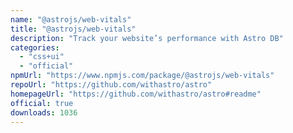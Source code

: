 ```yaml
---
name: "@astrojs/web-vitals"
title: "@astrojs/web-vitals"
description: "Track your website’s performance with Astro DB"
categories:
  - "css+ui"
  - "official"
npmUrl: "https://www.npmjs.com/package/@astrojs/web-vitals"
repoUrl: "https://github.com/withastro/astro"
homepageUrl: "https://github.com/withastro/astro#readme"
official: true
downloads: 1036
---
```

